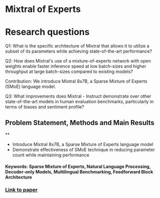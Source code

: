 # Mixtral of Experts

# Research questions
Q1: What is the specific architecture of Mixtral that allows it to utilize a subset of its parameters while achieving state-of-the-art performance?

Q2: How does Mixtral's use of a mixture-of-experts network with open weights enable faster inference speed at low batch-sizes and higher throughput at large batch-sizes compared to existing models?

Contribution: We introduce Mixtral 8x7B, a Sparse Mixture of Experts (SMoE) language model. 

 Q3: What improvements does Mixtral - Instruct demonstrate over other state-of-the-art models in human evaluation benchmarks, particularly in terms of biases and sentiment profile?

## Problem Statement, Methods and Main Results
**
* Introduce Mixtral 8x7B, a Sparse Mixture of Experts language model
* Demonstrate effectiveness of SMoE technique in reducing parameter count while maintaining performance

#### Keywords: Sparse Mixture of Experts, Natural Language Processing, Decoder-only Models, Multilingual Benchmarking, Feedforward Block Architecture


### [Link to paper](https://arxiv.org/abs/2401.04088v1)
